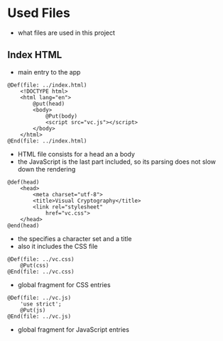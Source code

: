 # Used Files
* what files are used in this project

## Index HTML
* main entry to the app

```
@Def(file: ../index.html)
	<!DOCTYPE html>
	<html lang="en">
		@put(head)
		<body>
			@Put(body)
			<script src="vc.js"></script>
		</body>
	</html>	
@End(file: ../index.html)
```
* HTML file consists for a head an a body
* the JavaScript is the last part included, so its parsing does not
  slow down the rendering

```
@def(head)
	<head>
		<meta charset="utf-8">
		<title>Visual Cryptography</title>
		<link rel="stylesheet"
			href="vc.css">
	</head>
@end(head)
```
* the specifies a character set and a title
* also it includes the CSS file

```
@Def(file: ../vc.css)
	@Put(css)
@End(file: ../vc.css)
```
* global fragment for CSS entries

```
@Def(file: ../vc.js)
	'use strict';
	@Put(js)
@End(file: ../vc.js)
```
* global fragment for JavaScript entries

